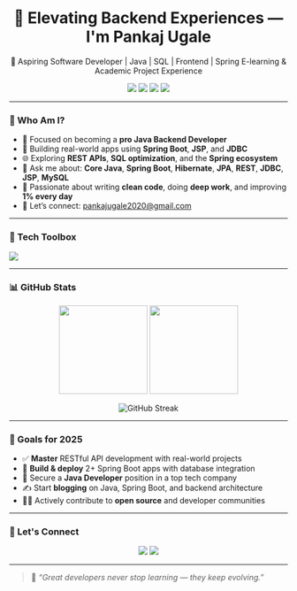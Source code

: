 <h1 align="center">🚀 Elevating Backend Experiences — I'm Pankaj Ugale</h1>

<p align="center">
  🚀 Aspiring Software Developer | Java | SQL | Frontend | Spring
E-learning & Academic Project Experience
</p>

<p align="center">
  <a href="mailto:pankajugale2020@gmail.com"><img src="https://img.shields.io/badge/Gmail-D14836?style=for-the-badge&logo=gmail&logoColor=white"/></a>
  <a href="https://www.linkedin.com/in/pankajugale"><img src="https://img.shields.io/badge/LinkedIn-0077B5?style=for-the-badge&logo=linkedin&logoColor=white"/></a>
  <a href="https://www.instagram.com/YOUR-INSTAGRAM"><img src="https://img.shields.io/badge/Instagram-E4405F?style=for-the-badge&logo=instagram&logoColor=white"/></a>
  <a href="https://my-portfolio-liard-one-14.vercel.app"><img src="https://img.shields.io/badge/Portfolio-000000?style=for-the-badge&logo=firefox&logoColor=white"/></a>
</p>

---

### 🧠 Who Am I?

- 🎯 Focused on becoming a **pro Java Backend Developer**
- 🔨 Building real-world apps using **Spring Boot**, **JSP**, and **JDBC**
- 🌐 Exploring **REST APIs**, **SQL optimization**, and the **Spring ecosystem**
- 💬 Ask me about: **Core Java**, **Spring Boot**, **Hibernate**, **JPA**, **REST**, **JDBC**, **JSP**, **MySQL**
- 🧽 Passionate about writing **clean code**, doing **deep work**, and improving **1% every day**
- 📧 Let’s connect: [pankajugale2020@gmail.com](mailto:pankajugale2020@gmail.com)

---

### 🧰 Tech Toolbox

<p align="left">
  <img src="https://skillicons.dev/icons?i=java,spring,mysql,html,css,js,eclipse,vscode,idea,github,git" />
</p>

---

### 📊 GitHub Stats

<p align="center">
  <img src="https://github-readme-stats.vercel.app/api?username=PankajUgale&show_icons=true&theme=github_dark&hide=stars&count_private=true" height="160"/>
  <img src="https://github-readme-stats.vercel.app/api/top-langs/?username=PankajUgale&layout=compact&theme=github_dark" height="160"/>
</p>
<p align="center">
<img src="https://streak-stats.demolab.com?user=PankajUgale&theme=github-dark&hide_border=false" alt="GitHub Streak" />

</p>

---

### 🎯 Goals for 2025

- ✅ **Master** RESTful API development with real-world projects  
- 🚀 **Build & deploy** 2+ Spring Boot apps with database integration  
- 💼 Secure a **Java Developer** position in a top tech company  
- ✍️ Start **blogging** on Java, Spring Boot, and backend architecture  
- 👨‍💻 Actively contribute to **open source** and developer communities

---

### 🔗 Let's Connect

<p align="center">
  <a href="https://www.linkedin.com/in/pankajugale"><img src="https://img.shields.io/badge/LinkedIn-Connect-blue?style=for-the-badge&logo=linkedin&logoColor=white"/></a>
  <a href="https://my-portfolio-liard-one-14.vercel.app"><img src="https://img.shields.io/badge/Visit-Portfolio-black?style=for-the-badge&logo=firefox&logoColor=white"/></a>
</p>

---

> 🧠 _“Great developers never stop learning — they keep evolving.”_
